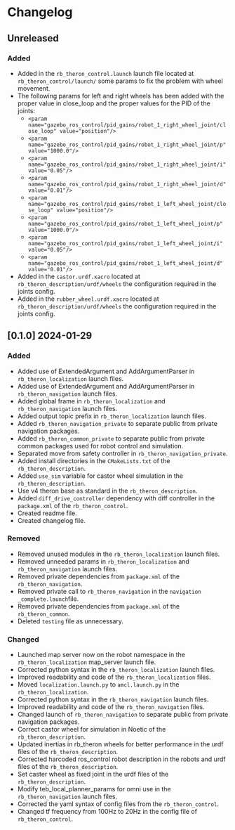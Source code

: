 # Changelog

## Unreleased

### Added
- Added in the `rb_theron_control.launch` launch file located at `rb_theron_control/launch/` some params to fix the problem with wheel movement. 
- The following params for left and right wheels has been added with the proper value in close_loop and the proper values for the PID of the joints:
    - `<param name="gazebo_ros_control/pid_gains/robot_1_right_wheel_joint/close_loop" value="position"/>`
    - `<param name="gazebo_ros_control/pid_gains/robot_1_right_wheel_joint/p" value="1000.0"/>`
    - `<param name="gazebo_ros_control/pid_gains/robot_1_right_wheel_joint/i" value="0.05"/>`
    - `<param name="gazebo_ros_control/pid_gains/robot_1_right_wheel_joint/d" value="0.01"/>`
    - `<param name="gazebo_ros_control/pid_gains/robot_1_left_wheel_joint/close_loop" value="position"/>`
    - `<param name="gazebo_ros_control/pid_gains/robot_1_left_wheel_joint/p" value="1000.0"/>`
    - `<param name="gazebo_ros_control/pid_gains/robot_1_left_wheel_joint/i" value="0.05"/>`
    - `<param name="gazebo_ros_control/pid_gains/robot_1_left_wheel_joint/d" value="0.01"/>`
- Added in the `castor.urdf.xacro` located at `rb_theron_description/urdf/wheels` the configuration required in the joints config.
- Added in the `rubber_wheel.urdf.xacro` located at `rb_theron_description/urdf/wheels` the configuration required in the joints config.


## [0.1.0] 2024-01-29

### Added
- Added use of ExtendedArgument and AddArgumentParser in `rb_theron_localization` launch files.
- Added use of ExtendedArgument and AddArgumentParser in `rb_theron_navigation` launch files.
- Added global frame in `rb_theron_localization` and `rb_theron_navigation` launch files.
- Added output topic prefix in `rb_theron_localization` launch files.
- Added `rb_theron_navigation_private` to separate public from private navigation packages.
- Added `rb_theron_common_private` to separate public from private common packages used for robot control and simulation.
- Separated move from safety controller in `rb_theron_navigation_private`.
- Added install directories in the `CMakeLists.txt` of the `rb_theron_description`.
- Added `use_sim` variable for castor wheel simulation in the `rb_theron_description`.
- Use v4 theron base as standard in the `rb_theron_description`.
- Added `diff_drive_controller` dependency with diff controller in the `package.xml` of the `rb_theron_control`.
- Created readme file.
- Created changelog file.

### Removed
- Removed unused modules in the `rb_theron_localization` launch files.
- Removed unneeded params in `rb_theron_localization` and `rb_theron_navigation` launch files.
- Removed private dependencies from `package.xml` of the `rb_theron_navigation`.
- Removed private call to `rb_theron_navigation` in the `navigation _complete.launch`file.
- Removed private dependencies from `package.xml` of the `rb_theron_common`.
- Deleted `testing` file as unnecessary.

### Changed
- Launched map server now on the robot namespace in the `rb_theron_localization` map_server launch file.
- Corrected python syntax in the `rb_theron_localization` launch files.
- Improved readability and code of the `rb_theron_localization` files.
- Moved `localization.launch.py` to `amcl.launch.py` in the `rb_theron_localization`.
- Corrected python syntax in the `rb_theron_navigation` launch files.
- Improved readability and code of the `rb_theron_navigation` files.
- Changed launch of `rb_theron_navigation` to separate public from private navigation packages.
- Correct castor wheel for simulation in Noetic of the `rb_theron_description`.
- Updated inertias in rb_theron wheels for better performance in the urdf files of the `rb_theron_description`.
- Corrected harcoded ros_control robot description in the robots and urdf files of the `rb_theron_description`.
- Set caster wheel as fixed joint in the urdf files of the `rb_theron_description`.
- Modify teb_local_planner_params for omni use in the `rb_theron_navigation` launch files.
- Corrected the yaml syntax of config files from the `rb_theron_control`.
- Changed tf frequency from 100Hz to 20Hz in the config file of `rb_theron_control`.




